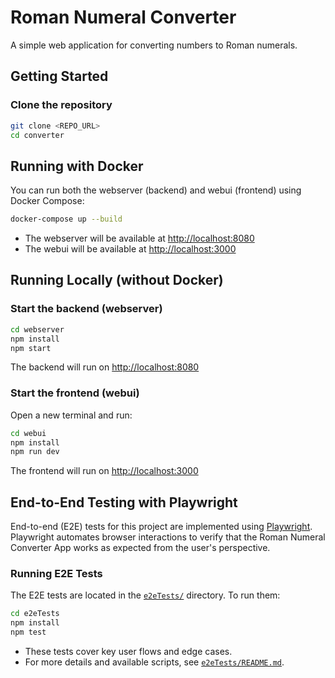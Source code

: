 # Roman Numeral Converter

A simple web application for converting numbers to Roman numerals.

## Getting Started

### Clone the repository

```bash
git clone <REPO_URL>
cd converter
```

## Running with Docker

You can run both the webserver (backend) and webui (frontend) using Docker Compose:

```bash
docker-compose up --build
```

- The webserver will be available at [http://localhost:8080](http://localhost:8080)
- The webui will be available at [http://localhost:3000](http://localhost:3000)

## Running Locally (without Docker)

### Start the backend (webserver)

```bash
cd webserver
npm install
npm start
```

The backend will run on [http://localhost:8080](http://localhost:8080)

### Start the frontend (webui)

Open a new terminal and run:

```bash
cd webui
npm install
npm run dev
```

The frontend will run on [http://localhost:3000](http://localhost:3000)

## End-to-End Testing with Playwright

End-to-end (E2E) tests for this project are implemented using [Playwright](https://playwright.dev/). Playwright automates browser interactions to verify that the Roman Numeral Converter App works as expected from the user's perspective.

### Running E2E Tests

The E2E tests are located in the [`e2eTests/`](./e2eTests/) directory. To run them:

```bash
cd e2eTests
npm install
npm test
```

- These tests cover key user flows and edge cases.
- For more details and available scripts, see [`e2eTests/README.md`](./e2eTests/README.md).

